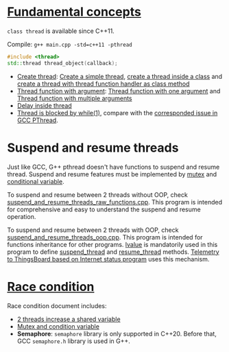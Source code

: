# [Fundamental concepts](Fundamental%20concepts.md)

``class thread`` is available since C++11.

Compile: ``g++ main.cpp -std=c++11 -pthread``

```cpp
#include <thread>
std::thread thread_object(callback);
```

* [Create thread](Create%20thread.md): [Create a simple thread](Create%20thread.md#create-a-simple-thread), [create a thread inside a class]() and [create a thread with thread function handler as class method]()
* [Thread function with argument](Fundamental%20concepts.md#thread-function-with-argument): [Thread function with one argument](Fundamental%20concepts.md#thread-function-with-multiple-arguments) and [Thread function with multiple arguments](Fundamental%20concepts.md#thread-function-with-multiple-arguments)
* [Delay inside thread](Fundamental%20concepts.md#delay-inside-thread)
* [Thread is blocked by while(1)](Fundamental%20concepts.md##thread-is-blocked-by-while1), compare with the [corresponded issue in GCC PThread](https://github.com/TranPhucVinh/C/tree/master/Physical%20layer/Thread#thread-is-blocked-by-while1).

# Suspend and resume threads

Just like GCC, G++ pthread doesn't have functions to suspend and resume thread. Suspend and resume features must be implemented by [mutex](Race%20condition.md#stdmutex) and [conditional variable](Condition%20variable.md).

To suspend and resume between 2 threads without OOP, check [suspend_and_resume_threads_raw_functions.cpp](src/suspend_and_resume_threads_raw_functions.cpp). This program is intended for comprehensive and easy to understand the suspend and resume operation.

To suspend and resume between 2 threads with OOP, check [suspend_and_resume_threads_oop.cpp](suspend_and_resume_threads_oop.cpp). This program is intended for functions inheritance for other programs. [lvalue](../Memory/lvalue.md) is mandatorily used in this program to define [suspend_thread](suspend_and_resume_threads_oop.cpp#L23) and [resume_thread](suspend_and_resume_threads_oop.cpp#L18) methods. [Telemetry to ThingsBoard based on Internet status program](../../Application%20layer/thingsboard_telemetry_suspend_resume_by_internet_status.cpp) uses this mechanism.

# [Race condition](Race%20condition.md)
Race condition document includes: 
* [2 threads increase a shared variable](Race%20condition.md#2-threads-increase-a-shared-variable)
* [Mutex and condition variable](Documents/Mutex.md)
* **Semaphore**: ``semaphore`` library is only supported in C++20. Before that, GCC ``semaphore.h`` library is used in G++.
